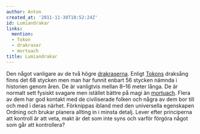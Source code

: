 ```yaml
---
author: Anton
created_at: '2011-11-30T18:52:24Z'
id: Lumiandrakar
links:
  mention:
  - Tokon
  - drakraser
  - mortuach
title: Lumiandrakar
---
```


Den något vanligare av de två högre [drakraserna]. Enligt [Tokons] draksång finns det 68 stycken men
man har funnit enbart 56 stycken nämnda i historien genom åren. De är vanligtvis mellan 8–16 meter
långa. De är normalt sett fysiskt svagare men istället bättre på magi än [mortuach]. Flera av dem
har god kontakt med de civiliserade folken och några av dem bor till och med i deras närhet.
Förknippas ibland med den universella egenskapen Ordning och brukar planera allting in i minsta
detalj. Lever efter principerna att kontroll är att veta, makt är det som inte syns och varför
förgöra något som går att kontrollera?

  [drakraserna]: drakraser
  [Tokons]: Tokon
  [mortuach]: mortuach
